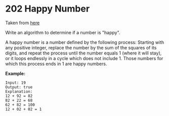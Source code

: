 # 202 Happy Number
Taken from [here](https://leetcode.com/problems/happy-number/)

Write an algorithm to determine if a number is "happy".

A happy number is a number defined by the following process: Starting with any positive integer, replace the number by the sum of the squares of its digits, and repeat the process until the number equals 1 (where it will stay), or it loops endlessly in a cycle which does not include 1. Those numbers for which this process ends in 1 are happy numbers.

**Example:**

    Input: 19
    Output: true
    Explanation: 
    12 + 92 = 82
    82 + 22 = 68
    62 + 82 = 100
    12 + 02 + 02 = 1